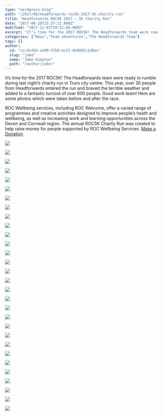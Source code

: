 ```yaml
---
type: "wordpress-blog"
path: "/2017/06/headforwards-roc5k-2017-5k-charity-run"
title: "Headforwards ROC5K 2017 – 5K Charity Run"
date: "2017-06-28T15:37:12.000Z"
modified: "2017-11-03T10:52:09.000Z"
excerpt: "It’s time for the 2017 ROC5K! The Headforwards team were ready to rumble during last night’s charity run in Truro city centre. This year, over 30 people from Headforwards entered the run and braved the terrible weather and added to a fantastic turnout of over 600 people. Good work team! Here are some photos which …"
categories: ["News","Team adventures","The Headforwards Team"]
tags: []
author:
  id: "ccc5e2bb-ae99-57b8-bc21-de8892c1d0ac"
  slug: "jake"
  name: "Jake Kimpton"
  path: "/author/jake/"
---
```

It’s time for the 2017 ROC5K! The Headforwards team were ready to rumble during last night’s charity run in Truro city centre. This year, over 30 people from Headforwards entered the run and braved the terrible weather and added to a fantastic turnout of over 600 people. Good work team! Here are some photos which were taken before and after the race.

ROC Wellbeing services, including ROC Welcome, offer a varied range of programmes and creative activities designed to improve people’s heath and wellbeing, as well as increasing work and learning opportunities across the Devon and Cornwall region. The annual ROC5K Charity Run was created to help raise money for people supported by ROC Wellbeing Services. [Make a Donation](https://www.unitedresponse.org.uk/donate/donate-now/5/credit-card)

<section class="gallery">

![](//headforwards.com/wp-content/uploads/2017/06/IMG_0425-web-2048.jpg)

![](//headforwards.com/wp-content/uploads/2017/06/IMG_7270.jpg)

![](//headforwards.com/wp-content/uploads/2017/06/IMG_7271.jpg)

![](//headforwards.com/wp-content/uploads/2017/06/IMG_7279.jpg)

![](//headforwards.com/wp-content/uploads/2017/06/IMG_7281.jpg)

![](//headforwards.com/wp-content/uploads/2017/06/IMG_7283.jpg)

![](//headforwards.com/wp-content/uploads/2017/06/IMG_7300.jpg)

![](//headforwards.com/wp-content/uploads/2017/06/IMG_7302.jpg)

![](//headforwards.com/wp-content/uploads/2017/06/IMG_7342.jpg)

![](//headforwards.com/wp-content/uploads/2017/06/IMG_7346.jpg)

![](//headforwards.com/wp-content/uploads/2017/06/IMG_7359.jpg)

![](//headforwards.com/wp-content/uploads/2017/06/IMG_7365.jpg)

![](//headforwards.com/wp-content/uploads/2017/06/IMG_7378.jpg)

![](//headforwards.com/wp-content/uploads/2017/06/IMG_7392.jpg)

![](//headforwards.com/wp-content/uploads/2017/06/IMG_7394.jpg)

![](//headforwards.com/wp-content/uploads/2017/06/IMG_7396.jpg)

![](//headforwards.com/wp-content/uploads/2017/06/IMG_7418.jpg)

![](//headforwards.com/wp-content/uploads/2017/06/IMG_7436.jpg)

![](//headforwards.com/wp-content/uploads/2017/06/IMG_7490.jpg)

![](//headforwards.com/wp-content/uploads/2017/06/IMG_7492.jpg)

![](//headforwards.com/wp-content/uploads/2017/06/IMG_7495.jpg)

![](//headforwards.com/wp-content/uploads/2017/06/IMG_7499.jpg)

![](//headforwards.com/wp-content/uploads/2017/06/IMG_7501.jpg)

![](//headforwards.com/wp-content/uploads/2017/06/IMG_7504.jpg)

![](//headforwards.com/wp-content/uploads/2017/06/IMG_7512.jpg)

![](//headforwards.com/wp-content/uploads/2017/06/IMG_7529.jpg)

![](//headforwards.com/wp-content/uploads/2017/06/IMG_7538.jpg)

![](//headforwards.com/wp-content/uploads/2017/06/IMG_7563.jpg)

![](//headforwards.com/wp-content/uploads/2017/06/IMG_7570.jpg)

![](//headforwards.com/wp-content/uploads/2017/06/IMG_7582.jpg)

</section>

